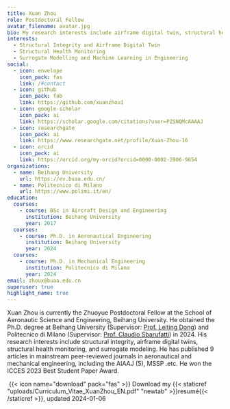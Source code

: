 ```yaml
---
title: Xuan Zhou
role: Postdoctoral Fellow
avatar_filename: avatar.jpg
bio: My research interests include airframe digital twin, structural health monitoring, machine learning in engineering.
interests:
  - Structural Integrity and Airframe Digital Twin
  - Structural Health Monitoring
  - Surrogate Modelling and Machine Learning in Engineering
social:
  - icon: envelope
    icon_pack: fas
    link: /#contact
  - icon: github
    icon_pack: fab
    link: https://github.com/xuanzhou1
  - icon: google-scholar
    icon_pack: ai
    link: https://scholar.google.com/citations?user=PZSNQMcAAAAJ
  - icon: researchgate
    icon_pack: ai
    link: https://www.researchgate.net/profile/Xuan-Zhou-16
  - icon: orcid
    icon_pack: ai
    link: https://orcid.org/my-orcid?orcid=0000-0002-2806-9654
organizations:
  - name: Beihang University
    url: https://ev.buaa.edu.cn/
  - name: Politecnico di Milano
    url: https://www.polimi.it/en/
education:
  courses:
    - course: BSc in Aircraft Design and Engineering
      institution: Beihang University
      year: 2017
  courses:
    - course: Ph.D. in Aeronautical Engineering
      institution: Beihang University
      year: 2024
  courses:
    - course: Ph.D. in Mechanical Engineering
      institution: Politecnico di Milano
      year: 2024
email: zhoux@buaa.edu.cn
superuser: true
highlight_name: true
---
```

Xuan Zhou is currently the Zhuoyue Postdoctoral Fellow at the School of Aeronautic Science and Engineering, Beihang University. He obtained the Ph.D. degree at Beihang University (Supervisor: [Prof. Leiting Dong](https://shi.buaa.edu.cn/dongleiting/en/index.htm)) and Politecnico di Milano (Supervisor: [Prof. Claudio Sbarufatti](https://www.mecc.polimi.it/en/research/faculty/prof-claudio-sbarufatti)) in 2024. His research interests include structural integrity, airframe digital twins, structural health monitoring, and surrogate modeling. He has published 9 articles in mainstream peer-reviewed journals in aeronautical and mechanical engineering, including the AIAAJ (5), MSSP .etc. He won the ICCES 2023 Best Student Paper Award.

 {{< icon name="download" pack="fas" >}} Download my {{< staticref "uploads/Curriculum_Vitae_XuanZhou_EN.pdf" "newtab" >}}resumé{{< /staticref >}}, updated 2024-01-06
